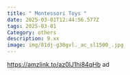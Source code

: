 ```yaml
---
title: " Montessori Toys "
date: 2025-03-01T12:44:56.577Z
tags: 2025-03-01
Category: others
description: 9.xx
image: img/81dj-g30gvl._ac_sl1500_.jpg
---
```

<!--StartFragment-->

https://amzlink.to/az0lJ1hi84qHb ad

<!--EndFragment-->